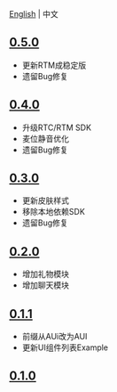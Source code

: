 
[English](CHANGELOG.md) | 中文

## [0.5.0](https://github.com/AgoraIO-Community/AUIKaraoke/releases/tag/0.5.0)
- 更新RTM成稳定版
- 遗留Bug修复

## [0.4.0](https://github.com/AgoraIO-Community/AUIKaraoke/releases/tag/0.4.0)
- 升级RTC/RTM SDK
- 麦位静音优化
- 遗留Bug修复
  
## [0.3.0](https://github.com/AgoraIO-Community/AUIKaraoke/releases/tag/0.3.0)
- 更新皮肤样式
- 移除本地依赖SDK
- 遗留Bug修复

## [0.2.0](https://github.com/AgoraIO-Community/AUIKaraoke/releases/tag/0.2.0)
- 增加礼物模块
- 增加聊天模块

## [0.1.1](https://github.com/AgoraIO-Community/AUIKaraoke/releases/tag/0.1.1)

- 前缀从AUi改为AUI
- 更新UI组件列表Example


## [0.1.0](https://github.com/AgoraIO-Community/AUIKaraoke/releases/tag/0.1.0)



